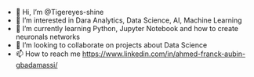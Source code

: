 - 👋 Hi, I’m @Tigereyes-shine
- 👀 I’m interested in Dara Analytics, Data Science, AI, Machine Learning
- 🌱 I’m currently learning Python, Jupyter Notebook and how to create neuronals networks
- 💞️ I’m looking to collaborate on projects about Data Science
- 📫 How to reach me https://www.linkedin.com/in/ahmed-franck-aubin-gbadamassi/

<!---
Tigereyes-shine/Tigereyes-shine is a ✨ special ✨ repository because its `README.md` (this file) appears on your GitHub profile.
You can click the Preview link to take a look at your changes.
--->
